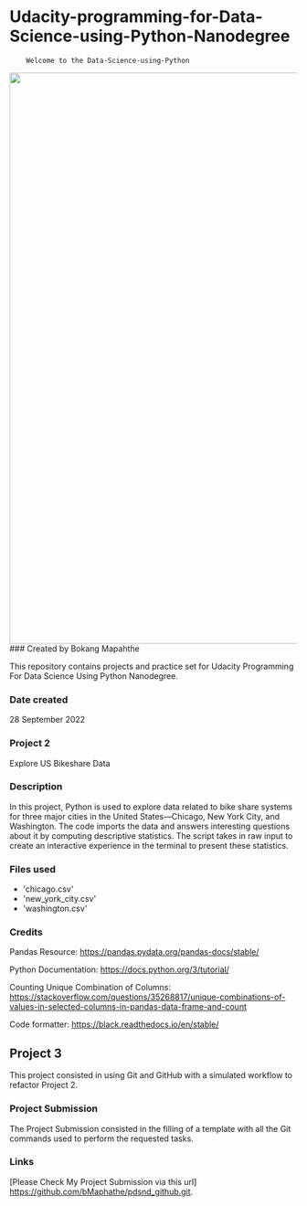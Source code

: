 # Udacity-programming-for-Data-Science-using-Python-Nanodegree
        Welcome to the Data-Science-using-Python
<img src="Images/Programming.jpg" width="1000">
### Created by Bokang Mapahthe

This repository contains projects and practice set for 
Udacity Programming For Data Science Using Python Nanodegree.

### Date created
28 September 2022

### Project 2
Explore US Bikeshare Data

### Description
In this project, Python is used to explore data related to bike share systems
for three major cities in the United States—Chicago, New York City, and Washington.
The code imports the data and answers interesting questions about it by computing descriptive statistics. 
The script takes in raw input to create an interactive experience in the terminal to present these statistics.

### Files used

* 'chicago.csv'
* 'new_york_city.csv'
* 'washington.csv'

### Credits
Pandas Resource:
https://pandas.pydata.org/pandas-docs/stable/

Python Documentation:
https://docs.python.org/3/tutorial/

Counting Unique Combination of Columns:
https://stackoverflow.com/questions/35268817/unique-combinations-of-values-in-selected-columns-in-pandas-data-frame-and-count

Code formatter:
https://black.readthedocs.io/en/stable/

## Project 3
This project consisted in using Git and GitHub with a simulated workflow to refactor Project 2.

### Project Submission
The Project Submission consisted in the filling of a template with all the Git commands used to perform the requested tasks.

### Links 
[Please Check My Project Submission via this url] https://github.com/bMaphathe/pdsnd_github.git. 